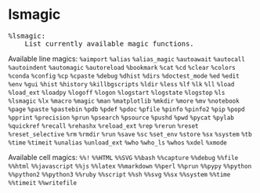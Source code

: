 # lsmagic

<pre class="output">
%lsmagic:
    List currently available magic functions.
</pre>

Available line magics:
`%aimport`
`%alias`
`%alias_magic`
`%autoawait`
`%autocall`
`%autoindent`
`%automagic`
`%autoreload`
`%bookmark`
`%cat`
`%cd`
`%clear`
`%colors`
`%conda`
`%config`
`%cp`
`%cpaste`
`%debug`
`%dhist`
`%dirs`
`%doctest_mode`
`%ed`
`%edit`
`%env`
`%gui`
`%hist`
`%history`
`%killbgscripts`
`%ldir`
`%less`
`%lf`
`%lk`
`%ll`
`%load`
`%load_ext`
`%loadpy`
`%logoff`
`%logon`
`%logstart`
`%logstate`
`%logstop`
`%ls`
`%lsmagic`
`%lx`
`%macro`
`%magic`
`%man`
`%matplotlib`
`%mkdir`
`%more`
`%mv`
`%notebook`
`%page`
`%paste`
`%pastebin`
`%pdb`
`%pdef`
`%pdoc`
`%pfile`
`%pinfo`
`%pinfo2`
`%pip`
`%popd`
`%pprint`
`%precision`
`%prun`
`%psearch`
`%psource`
`%pushd`
`%pwd`
`%pycat`
`%pylab`
`%quickref`
`%recall`
`%rehashx`
`%reload_ext`
`%rep`
`%rerun`
`%reset`
`%reset_selective`
`%rm`
`%rmdir`
`%run`
`%save`
`%sc`
`%set_env`
`%store`
`%sx`
`%system`
`%tb`
`%time`
`%timeit`
`%unalias`
`%unload_ext`
`%who`
`%who_ls`
`%whos`
`%xdel`
`%xmode`

Available cell magics:
`%%!`
`%%HTML`
`%%SVG`
`%%bash`
`%%capture`
`%%debug`
`%%file`
`%%html`
`%%javascript`
`%%js`
`%%latex`
`%%markdown`
`%%perl`
`%%prun`
`%%pypy`
`%%python`
`%%python2`
`%%python3`
`%%ruby`
`%%script`
`%%sh`
`%%svg`
`%%sx`
`%%system`
`%%time`
`%%timeit`
`%%writefile`
